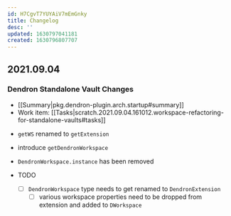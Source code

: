 ```yaml
---
id: H7CgvT7YUYAiV7mEmGnky
title: Changelog
desc: ''
updated: 1630797041181
created: 1630796807707
---
```


## 2021.09.04

### Dendron Standalone Vault Changes
- [[Summary|pkg.dendron-plugin.arch.startup#summary]]
- Work item: [[Tasks|scratch.2021.09.04.161012.workspace-refactoring-for-standalone-vaults#tasks]]
<!-- -->
- `getWS` renamed to `getExtension`
- introduce `getDendronWorkspace`
- `DendronWorkspace.instance` has been removed

- TODO
  - [ ] `DendronWorkspace` type needs to get renamed to `DendronExtension`
    - [ ] various workspace properties need to be dropped from extension and added to `DWorkspace`
